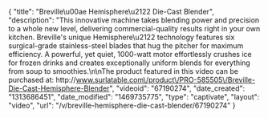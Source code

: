 {
    "title": "Breville\u00ae Hemisphere\u2122 Die-Cast Blender",
    "description": "This innovative machine takes blending power and precision to a whole new level, delivering commercial-quality results right in your own kitchen. Breville's unique Hemisphere\u2122 technology features six surgical-grade stainless-steel blades that hug the pitcher for maximum efficiency. A powerful, yet quiet, 1000-watt motor effortlessly crushes ice for frozen drinks and creates exceptionally uniform blends for everything from soup to smoothies.\n\nThe product featured in this video can be purchased at: http:\/\/www.surlatable.com\/product\/PRO-585505\/Breville-Die-Cast-Hemisphere-Blender",
    "videoid": "67190274",
    "date_created": "1313686451",
    "date_modified": "1469735775",
    "type": "captivate",
    "layout": "video",
    "url": "\/v\/breville-hemisphere-die-cast-blender\/67190274"
}